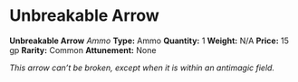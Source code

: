 # Unbreakable Arrow

**Unbreakable Arrow**
_Ammo_
**Type:** Ammo
**Quantity:** 1
**Weight:** N/A
**Price:** 15 gp
**Rarity:** Common
**Attunement:** None

*This arrow can’t be broken, except when it is within an <span class="Serif-Character-Style_Italic-Serif">antima</span><span class="Serif-Character-Style_Italic-Serif">gic field</span>.*